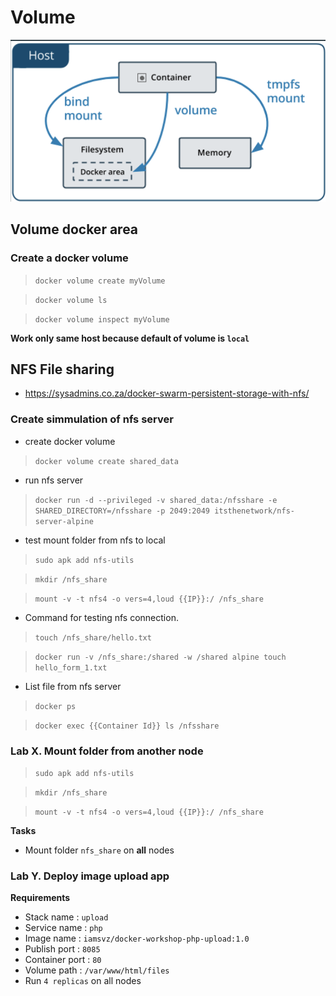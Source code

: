 # Volume

![](assets/docker-volume.png)

## Volume docker area

### Create a docker volume

> `docker volume create myVolume`

> `docker volume ls`

> `docker volume inspect myVolume`

**Work only same host because default of volume is `local`**

## NFS File sharing

- https://sysadmins.co.za/docker-swarm-persistent-storage-with-nfs/

### Create simmulation of nfs server

- create docker volume

> `docker volume create shared_data`

- run nfs server

>  `docker run -d --privileged -v shared_data:/nfsshare -e SHARED_DIRECTORY=/nfsshare -p 2049:2049 itsthenetwork/nfs-server-alpine`

- test mount folder from nfs to local

> `sudo apk add nfs-utils`

> `mkdir /nfs_share`

> `mount -v -t nfs4 -o vers=4,loud {{IP}}:/ /nfs_share`

- Command for testing nfs connection.

> `touch /nfs_share/hello.txt`

> `docker run -v /nfs_share:/shared -w /shared alpine touch hello_form_1.txt`

- List file from nfs server

> `docker ps`

> `docker exec {{Container Id}} ls /nfsshare`

### Lab X. Mount folder from another node

> `sudo apk add nfs-utils`

> `mkdir /nfs_share`

> `mount -v -t nfs4 -o vers=4,loud {{IP}}:/ /nfs_share`

**Tasks**
- Mount folder `nfs_share` on **all** nodes

### Lab Y. Deploy image upload app

**Requirements**
- Stack name : `upload`
- Service name : `php`
- Image name : `iamsvz/docker-workshop-php-upload:1.0`
- Publish port : `8085`
- Container port : `80`
- Volume path : `/var/www/html/files`
- Run `4 replicas` on all nodes